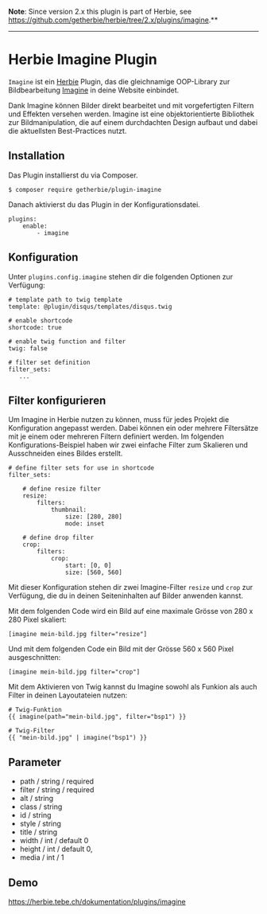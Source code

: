 **Note**: Since version 2.x this plugin is part of Herbie, see <https://github.com/getherbie/herbie/tree/2.x/plugins/imagine>.**

---

# Herbie Imagine Plugin

`Imagine` ist ein [Herbie](http://github.com/getherbie/herbie) Plugin, das die gleichnamige OOP-Library zur 
Bildbearbeitung [Imagine](https://imagine.readthedocs.org) in deine Website einbindet.

Dank Imagine können Bilder direkt bearbeitet und mit vorgefertigten Filtern und Effekten versehen werden. Imagine 
ist eine objektorientierte Bibliothek zur Bildmanipulation, die auf einem durchdachten Design aufbaut und dabei die 
aktuellsten Best-Practices nutzt. 


## Installation

Das Plugin installierst du via Composer.

	$ composer require getherbie/plugin-imagine

Danach aktivierst du das Plugin in der Konfigurationsdatei.

    plugins:
        enable:
            - imagine


## Konfiguration

Unter `plugins.config.imagine` stehen dir die folgenden Optionen zur Verfügung:

    # template path to twig template
    template: @plugin/disqus/templates/disqus.twig

    # enable shortcode
    shortcode: true

    # enable twig function and filter    
    twig: false
    
    # filter set definition
    filter_sets: 
       ...
        
        
## Filter konfigurieren

Um Imagine in Herbie nutzen zu können, muss für jedes Projekt die Konfiguration angepasst werden. Dabei können ein 
oder mehrere Filtersätze mit je einem oder mehreren Filtern definiert werden. Im folgenden Konfigurations-Beispiel 
haben wir zwei einfache Filter zum Skalieren und Ausschneiden eines Bildes erstellt.
        
    # define filter sets for use in shortcode
    filter_sets:
    
        # define resize filter
        resize:                         
            filters:
                thumbnail:
                    size: [280, 280]
                    mode: inset
                    
        # define drop filter                    
        crop:
            filters:
                crop:
                    start: [0, 0]
                    size: [560, 560]

Mit dieser Konfiguration stehen dir zwei Imagine-Filter `resize` und `crop` zur Verfügung, die du in deinen 
Seiteninhalten auf Bilder anwenden kannst.

Mit dem folgenden Code wird ein Bild auf eine maximale Grösse von 280 x 280 Pixel skaliert:

    [imagine mein-bild.jpg filter="resize"]
    
Und mit dem folgenden Code ein Bild mit der Grösse 560 x 560 Pixel ausgeschnitten:
    
    [imagine mein-bild.jpg filter="crop"]
    
Mit dem Aktivieren von Twig kannst du Imagine sowohl als Funkion als auch Filter in deinen Layoutateien nutzen:

    # Twig-Funktion
    {{ imagine(path="mein-bild.jpg", filter="bsp1") }}

    # Twig-Filter
    {{ "mein-bild.jpg" | imagine("bsp1") }}    


## Parameter    

- path / string / required
- filter / string / required
- alt / string
- class / string
- id / string
- style / string
- title / string
- width / int / default 0
- height / int / default 0,
- media / int / 1


## Demo

<https://herbie.tebe.ch/dokumentation/plugins/imagine>

